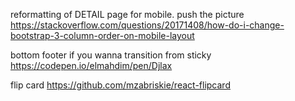 reformatting of DETAIL page for mobile. push the picture
https://stackoverflow.com/questions/20171408/how-do-i-change-bootstrap-3-column-order-on-mobile-layout

bottom footer if you wanna transition from sticky
https://codepen.io/elmahdim/pen/Djlax

flip card
https://github.com/mzabriskie/react-flipcard
